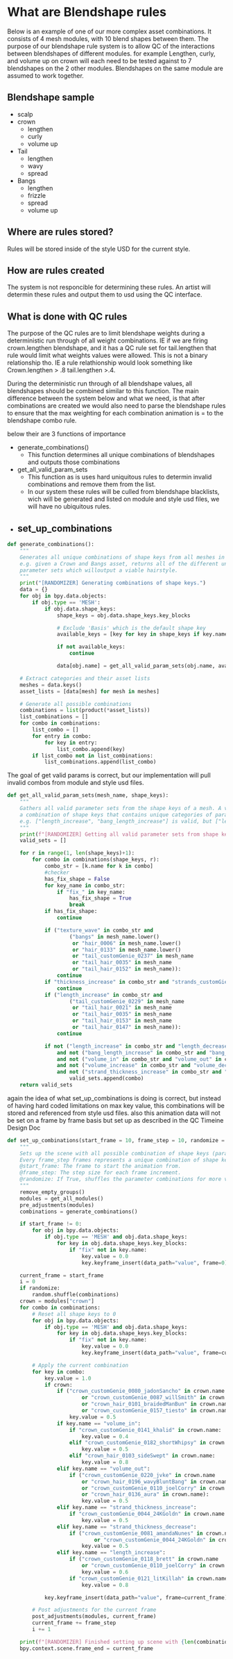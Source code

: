 
# What are Blendshape rules
Below is an example of one of our more complex asset combinations. It consists of 4 mesh modules, with 10 blend shapes between them. The purpose of our blendshape rule system is to allow QC of the interactions between blendshapes of different modules. for example Lengthen, curly, and volume up on crown will each need to be tested against to 7 blendshapes on the 2 other modules. Blendshapes on the same module are assumed to work together. 

## Blendshape sample
- scalp
- crown
	- lengthen
	- curly
	- volume up
- Tail
	- lengthen
	- wavy
	- spread
- Bangs
	- lengthen
	- frizzle
	- spread
	- volume up

## Where are rules stored?
Rules will be stored inside of the style USD for the current style. 

## How are rules created
The system is not responcible for determining these rules. An artist will determin these rules and output them to usd using the QC interface.
## What is done with QC rules
The purpose of the QC rules are to limit blendshape weights during a deterministic run through of all weight combinations. IE if we are firing crown.lengthen blendshape, and it has a QC rule set for tail.lengthen that rule would limit what weights values were allowed. This is not a binary relationship tho. IE a rule relathionship would look something like Crown.lengthen > .8  tail.lengthen >.4.

During the deterministic run through of all blendshape values, all blendshapes should be combined similar to this function. The main difference between the system below and what we need, is that after combinations are created we would also need to parse the blendshape rules to ensure that the max weighting for each combination animation is = to the blendshape combo rule. 

below their are 3 functions of importance
- generate_combinations()
	- This function determines all unique combinations of blendshapes and outputs those combinations
- get_all_valid_param_sets
	- This function as is uses hard uniquitous rules to determin invalid combinations and remove them from the list.
	- In our system these rules will be culled from blendshape blacklists, wich will be generated and listed on module and style usd files, we will have no ubiquitous rules.
- set_up_combinations
	- 

```python
def generate_combinations():
    """
    Generates all unique combinations of shape keys from all meshes in the scene.
    e.g. given a Crown and Bangs asset, returns all of the different unique
    parameter sets which willoutput a viable hairstyle.
    """
    print("[RANDOMIZER] Generating combinations of shape keys.")
    data = {}
    for obj in bpy.data.objects:
        if obj.type == 'MESH':
            if obj.data.shape_keys:
                shape_keys = obj.data.shape_keys.key_blocks

                # Exclude 'Basis' which is the default shape key
                available_keys = [key for key in shape_keys if key.name != 'Basis']

                if not available_keys:
                    continue

                data[obj.name] = get_all_valid_param_sets(obj.name, available_keys)

    # Extract categories and their asset lists
    meshes = data.keys()
    asset_lists = [data[mesh] for mesh in meshes]

    # Generate all possible combinations
    combinations = list(product(*asset_lists))
    list_combinations = []
    for combo in combinations:
        list_combo = []
        for entry in combo:
            for key in entry:
                list_combo.append(key)
        if list_combo not in list_combinations:
            list_combinations.append(list_combo)
```

The goal of get valid params is correct, but our implementation will pull invalid combos from module and style usd files. 
```python
def get_all_valid_param_sets(mesh_name, shape_keys):
    """
    Gathers all valid parameter sets from the shape keys of a mesh. A valid set is defined as
    a combination of shape keys that contains unique categories of parameters without conflicting values.
    e.g. ["length_increase", "bang_length_increase"] is valid, but ["length_increase", "length_decrease"] is not.
    """
    print(f"[RANDOMIZER] Getting all valid parameter sets from shape keys: {shape_keys}.")
    valid_sets = []

    for r in range(1, len(shape_keys)+1):
        for combo in combinations(shape_keys, r):
            combo_str = [k.name for k in combo]
            #checker
            has_fix_shape = False
            for key_name in combo_str:
                if "fix_" in key_name:
                    has_fix_shape = True
                    break
            if has_fix_shape:
                continue

            if ("texture_wave" in combo_str and
                    ("bangs" in mesh_name.lower()
                     or "hair_0006" in mesh_name.lower()
                     or "hair_0133" in mesh_name.lower()
                     or "tail_customGenie_0237" in mesh_name
                     or "tail_hair_0035" in mesh_name
                     or "tail_hair_0152" in mesh_name)):
                continue
            if "thickness_increase" in combo_str and "strands_customGienie_0152" in mesh_name:
                continue
            if ("length_increase" in combo_str and
                    ("tail_customGenie_0229" in mesh_name
                     or "tail_hair_0021" in mesh_name
                     or "tail_hair_0035" in mesh_name
                     or "tail_hair_0153" in mesh_name
                     or "tail_hair_0147" in mesh_name)):
                continue

            if not ("length_increase" in combo_str and "length_decrease" in combo_str) \
                and not ("bang_length_increase" in combo_str and "bang_length_decrease" in combo_str) \
                and not ("volume_in" in combo_str and "volume_out" in combo_str) \
                and not ("volume_increase" in combo_str and "volume_decrease" in combo_str) \
                and not ("strand_thickness_increase" in combo_str and "strand_thickness_decrease" in combo_str):
                    valid_sets.append(combo)
    return valid_sets
```


again the idea of what set_up_combinations is doing is correct, but instead of having hard coded limitations on max key value, this combinations will be stored and referenced from style usd files.  also this animation data will not be set on a frame by frame basis but set up as described in the QC Timeine Design Doc

```python
def set_up_combinations(start_frame = 10, frame_step = 10, randomize = False):
    """
    Sets up the scene with all possible combination of shape keys (parameters).
    Every frame_step frames represents a unique combination of shape keys across all meshes in the scene.
    @start_frame: The frame to start the animation from.
    @frame_step: The step size for each frame increment.
    @randomize: If True, shuffles the parameter combinations for more variance between close frames.
    """
    remove_empty_groups()
    modules = get_all_modules()
    pre_adjustments(modules)
    combinations = generate_combinations()

    if start_frame != 0:
        for obj in bpy.data.objects:
            if obj.type == 'MESH' and obj.data.shape_keys:
                for key in obj.data.shape_keys.key_blocks:
                    if "fix" not in key.name:
                        key.value = 0.0
                        key.keyframe_insert(data_path="value", frame=0)

    current_frame = start_frame
    i = 0
    if randomize:
        random.shuffle(combinations)
    crown = modules["crown"]
    for combo in combinations:
        # Reset all shape keys to 0
        for obj in bpy.data.objects:
            if obj.type == 'MESH' and obj.data.shape_keys:
                for key in obj.data.shape_keys.key_blocks:
                    if "fix" not in key.name:
                        key.value = 0.0
                        key.keyframe_insert(data_path="value", frame=current_frame)

        # Apply the current combination
        for key in combo:
            key.value = 1.0
            if crown:
                if ("crown_customGenie_0080_jadonSancho" in crown.name
                        or "crown_customGenie_0087_willSmith" in crown.name
                        or "crown_hair_0101_braidedManBun" in crown.name
                        or "crown_customGenie_0157_tiesto" in crown.name):
                    key.value = 0.5
                if key.name == "volume_in":
                    if "crown_customGenie_0141_khalid" in crown.name:
                        key.value = 0.4
                    elif "crown_customGenie_0182_shortWhipsy" in crown.name:
                        key.value = 0.5
                    elif "crown_hair_0103_sideSwept" in crown.name:
                        key.value = 0.8
                elif key.name == "volume_out":
                    if ("crown_customGenie_0220_jvke" in crown.name
                        or "crown_hair_0196_wavyBluntBang" in crown.name
                        or "crown_customGenie_0110_joelCorry" in crown.name
                        or "crown_hair_0136_aura" in crown.name):
                        key.value = 0.5
                elif key.name == "strand_thickness_increase":
                    if "crown_customGenie_0044_24KGoldn" in crown.name:
                        key.value = 0.5
                elif key.name == "strand_thickness_decrease":
                    if ("crown_customGenie_0081_amandaNunes" in crown.name
                            or "crown_customGenie_0044_24KGoldn" in crown.name):
                        key.value = 0.5
                elif key.name == "length_increase":
                    if ("crown_customGenie_0118_brett" in crown.name
                        or "crown_customGenie_0110_joelCorry" in crown.name):
                        key.value = 0.6
                    if "crown_customGenie_0121_litKillah" in crown.name:
                        key.value = 0.8

            key.keyframe_insert(data_path="value", frame=current_frame)

        # Post adjustments for the current frame
        post_adjustments(modules, current_frame)
        current_frame += frame_step
        i += 1

    print(f"[RANDOMIZER] Finished setting up scene with {len(combinations)} combinations.")
    bpy.context.scene.frame_end = current_frame
```